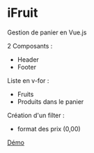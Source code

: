 # iFruit

Gestion de panier en Vue.js

2 Composants : 
* Header
* Footer

Liste en v-for : 
* Fruits
* Produits dans le panier

Création d'un filter : 
* format des prix (0,00)

<a href="http://mangooste.fr/ifruit">Démo</a>
